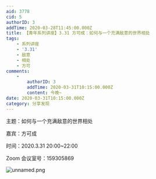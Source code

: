 ```yaml
---
aid: 3778
cid: 5
authorID: 3
addTime: 2020-03-28T11:45:00.000Z
title: 【青年系列讲座】3.31 方可成：如何与一个充满敌意的世界相处
tags:
    - 系列讲座
    - '3.31'
    - 敌意
    - 相处
    - 方可
comments:
    -
        authorID: 3
        addTime: 2020-03-31T10:15:00.000Z
        content: 今晚~
date: 2020-03-31T10:15:00.000Z
category: 分享发现
---
```


主题：如何与一个充满敌意的世界相处

嘉宾：方可成

时间：2020.3.31 20:00~22:00

Zoom 会议室号：159305869

![unnamed.png](https://i.loli.net/2020/03/28/uo8rKmJVRyDO7Nw.png)
